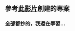 ## 參考[此影片](<https://www.bilibili.com/video/BV15Q92YAE5H/?buvid=YC40E6CA8333F6254E2E8DAA5502CBA0AED3&from_spmid=tm.recommend.0.0&is_story_h5=false&mid=nhc0OJUgI1RK5WfUJZscvH8FTQ%2FSZMtL1rElX6M3iMo%3D&plat_id=122&share_from=ugc&share_medium=iphone&share_plat=ios&share_session_id=D66C0BB6-4930-4EC2-AD1F-DE268AAEB4C8&share_source=COPY&share_tag=s_i&spmid=united.player-video-detail.0.0&timestamp=1741402895&unique_k=mJPyeUN&up_id=1591276245&vd_source=ad0686e373de1b6ffdb2daaa5cad7146>)創建的專案
### 全部都抄的，我還在學習...
